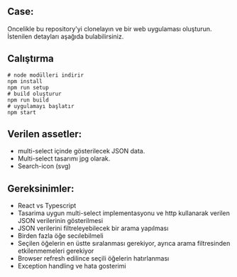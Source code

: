 ## Case:

Oncelikle bu repository'yi clonelayın ve bir web uygulaması oluşturun. İstenilen detayları aşağıda bulabilirsiniz.

## Calıştırma

```shell
# node modülleri indirir
npm install
npm run setup
# build oluşturur
npm run build
# uygulamayı başlatır
npm start
```

## Verilen assetler:

- multi-select içinde gösterilecek JSON data.
- Multi-select tasarımı jpg olarak.
- Search-icon (svg)

## Gereksinimler:

- React vs Typescript
- Tasarima uygun multi-select implementasyonu ve http kullanarak verilen JSON verilerinin gösterilmesi
- JSON verilerini filtreleyebilecek bir arama yapılması
- Birden fazla öğe secılebilmeli
- Seçilen öğelerin en üstte sıralanması gerekiyor, ayrıca arama filtresinden etkilenmemeleri gerekiyor
- Browser refresh edilince seçili öğelerin hatırlanması
- Exception handling ve hata gosterimi
